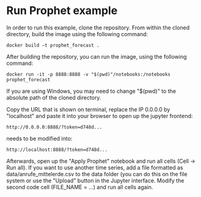 # Run Prophet example

In order to run this example, clone the repository. From within the cloned
directory, build the image using the following command:

    docker build –t prophet_forecast .

After building the repository, you can run the image, using the following
command:

    docker run -it -p 8888:8888 -v "$(pwd)"/notebooks:/notebooks prophet_forecast

If you are using Windows, you may need to change "$(pwd)" to the absolute path
of the cloned directory.

Copy the URL that is shown on terminal, replace the IP 0.0.0.0 by "localhost"
and paste it into your browser to open up the jupyter frontend:

    http://0.0.0.0:8888/?token=d748d...

needs to be modified into:

    http://localhost:8888/?token=d748d...

Afterwards, open up the "Apply Prophet" notebook and run all cells (Cell -> Run
all). If you want to use another time series, add a file formatted as
data/anrufe_mittelerde.csv to the data folder (you can do this on the file
system or use the "Upload" button in the Jupyter interface. Modify the second
code cell (FILE_NAME = ...) and run all cells again.
